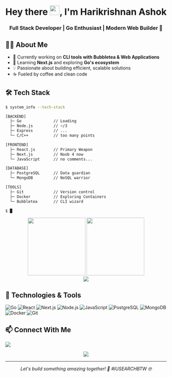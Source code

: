 <h1 align="center">Hey there <img src="https://raw.githubusercontent.com/MartinHeinz/MartinHeinz/master/wave.gif" height="30px">, I'm Harikrishnan Ashok</h1>
<h3 align="center">Full Stack Developer | Go Enthusiast | Modern Web Builder 🚀</h3>

## 👨‍💻 About Me
- 🔭 Currently working on **CLI tools with Bubbletea & Web Applications**
- 🌱 Learning **Next.js** and exploring **Go's ecosystem**
- 💡 Passionate about building efficient, scalable solutions
- ☕ Fueled by coffee and clean code

## 🛠️ Tech Stack
```bash
$ system_info --tech-stack

[BACKEND]
  ├─ Go              // Loading
  ├─ Node.js         // </3
  ├─ Express         // ...
  └─ C/C++           // too many points

[FRONTEND]
  ├─ React.js        // Primary Weapon
  ├─ Next.js         // Noob 4 now
  └─ JavaScript      // no comments...

[DATABASE]
  ├─ PostgreSQL      // Data guardian
  └─ MongoDB         // NoSQL warrior

[TOOLS]
  ├─ Git             // Version control
  ├─ Docker          // Exploring Containers 
  └─ Bubbletea       // CLI wizard

$ █
```

<div align="center">
  <img height="180em" src="https://github-readme-stats.vercel.app/api?username=Harikrishnan-Ashok&show_icons=true&theme=nord&hide_border=true&count_private=true"/>
  <img height="180em" src="https://github-readme-stats.vercel.app/api/top-langs/?username=Harikrishnan-Ashok&layout=compact&theme=nord&hide_border=true"/>
</div>

<div align="center">
  <img src="https://github-readme-streak-stats.herokuapp.com/?user=Harikrishnan-Ashok&theme=nord&hide_border=true"/>
</div>

## 🔧 Technologies & Tools
![Go](https://img.shields.io/badge/-Go-05122A?style=flat&logo=go)
![React](https://img.shields.io/badge/-React-05122A?style=flat&logo=react)
![Next.js](https://img.shields.io/badge/-Next.js-05122A?style=flat&logo=next.js)
![Node.js](https://img.shields.io/badge/-Node.js-05122A?style=flat&logo=node.js)
![JavaScript](https://img.shields.io/badge/-JavaScript-05122A?style=flat&logo=javascript)
![PostgreSQL](https://img.shields.io/badge/-PostgreSQL-05122A?style=flat&logo=postgresql)
![MongoDB](https://img.shields.io/badge/-MongoDB-05122A?style=flat&logo=mongodb)
![Docker](https://img.shields.io/badge/-Docker-05122A?style=flat&logo=docker)
![Git](https://img.shields.io/badge/-Git-05122A?style=flat&logo=git)

## 📫 Connect With Me
<p align="left">
<a href="mailto:harikrishnanashok2001@gmail.com"><img src="https://img.shields.io/badge/-Email-D14836?style=for-the-badge&logo=gmail&logoColor=white"/></a>
</p>

<div align="center">
  <img src="https://komarev.com/ghpvc/?username=Harikrishnan-Ashok&color=blueviolet&style=flat-square"/>
</div>

---
<div align="center">
  <i>Let's build something amazing together! 🚀</i>
  <i>#IUSEARCHBTW 🤓</i>
</div>
